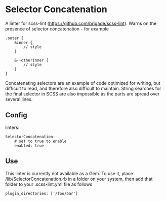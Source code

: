Selector Concatenation
===
A linter for scss-lint (https://github.com/brigade/scss-lint). Warns on the presence of selector concatenation - for example
    
    .outer { 
        &inner {
            // style
        }    

        &--otherInner {
            // style
        }    
    }

Concatenating selectors are an example of code optimized for writing, but difficult to read, and therefore also difficult to maintain. String searches for the final selector in SCSS are also impossible as the parts are spread over several lines.


Config
---

linters:

    SelectorConcatenation:
        # set to true to enable
        enabled: true

Use
---
This linter is currently not available as a Gem. To use it, place /lib/SelectorConcatenation.rb in a folder on your system, then add that folder to your .scss-lint.yml file as follows

    plugin_directories: ['/foo/bar']